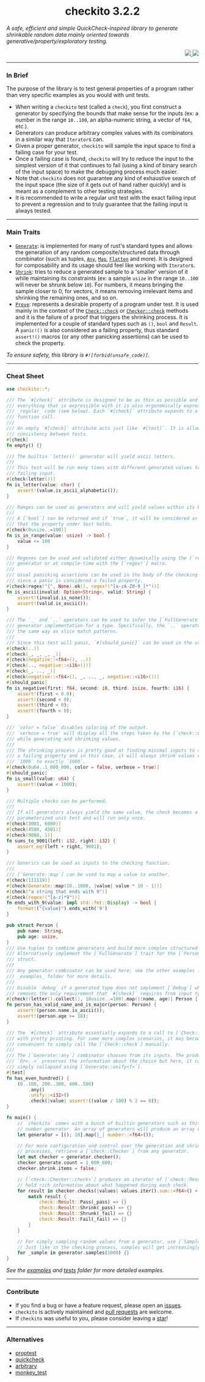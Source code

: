<div align="center"> <h1> checkito 3.2.2 </h1> </div>

<p align="center">
    <em> 

A safe, efficient and simple QuickCheck-inspired library to generate shrinkable random data mainly oriented towards generative/property/exploratory testing.
    </em>
</p>

<div align="right">
    <a href="https://github.com/Magicolo/checkito/actions/workflows/test.yml"> <img src="https://github.com/Magicolo/checkito/actions/workflows/test.yml/badge.svg"> </a>
    <a href="https://crates.io/crates/checkito"> <img src="https://img.shields.io/crates/v/checkito.svg"> </a>
</div>

---
### In Brief

The purpose of the library is to test general properties of a program rather than very specific examples as you would with unit tests. 

- When writing a `checkito` test (called a `check`), you first construct a generator by specifying the bounds that make sense for the inputs (ex: a number in the range `10..100`, an alpha-numeric string, a vector of `f64`, etc.). 
- Generators can produce arbitrary complex values with its combinators in a similar way that `Iterator`s can.
- Given a proper generator, `checkito` will sample the input space to find a failing case for your test.
- Once a failing case is found, `checkito` will try to reduce the input to the simplest version of it that continues to fail (using a kind of binary search of the input space) to make the debugging process much easier.
- Note that `checkito` does not guarantee any kind of exhaustive search of the input space (the size of it gets out of hand rather quickly) and is meant as a complement to other testing strategies.
- It is recommended to write a regular unit test with the exact failing input to prevent a regression and to truly guarantee that the failing input is always tested.

---
### Main Traits
-   [`Generate`](src/generate.rs): is implemented for many of rust's standard types and allows the generation of any random composite/structured data through combinator (such as tuples, [`Any`](src/any.rs), [`Map`](src/map.rs), [`Flatten`](src/flatten.rs) and more). It is designed for composability and its usage should feel like working with `Iterator`s.
-   [`Shrink`](src/shrink.rs): tries to reduce a generated sample to a 'smaller' version of it while maintaining its constraints (ex: a sample `usize` in the range `10..100` will never be shrunk below `10`). For numbers, it means bringing the sample closer to 0, for vectors, it means removing irrelevant items and shrinking the remaining ones, and so on.
-   [`Prove`](src/prove.rs): represents a desirable property of a program under test. It is used mainly in the context of the [`Check::check`](src/check.rs) or [`Checker::check`](src/check.rs) methods and it is the failure of a proof that triggers the shrinking process. It is implemented for a couple of standard types such as `()`, `bool` and `Result`. A `panic!()` is also considered as a failing property, thus standard `assert!()` macros (or any other panicking assertions) can be used to check the property.
   
*To ensure safety, this library is `#![forbid(unsafe_code)]`.*

---
### Cheat Sheet

```rust
use checkito::*;

/// The `#[check]` attribute is designed to be as thin as possible and
/// everything that is expressible with it is also ergonomically expressible as
/// _regular_ code (see below). Each `#[check]` attribute expands to a single
/// function call.
///
/// An empty `#[check]` attribute acts just like `#[test]`. It is allowed for
/// consistency between tests.
#[check]
fn empty() {}

/// The builtin `letter()` generator will yield ascii letters.
///
/// This test will be run many times with different generated values to find a
/// failing input.
#[check(letter())]
fn is_letter(value: char) {
    assert!(value.is_ascii_alphabetic());
}

/// Ranges can be used as generators and will yield values within its bounds.
///
/// A [`bool`] can be returned and if `true`, it will be considered as evidence
/// that the property under test holds.
#[check(0usize..=100)]
fn is_in_range(value: usize) -> bool {
    value <= 100
}

/// Regexes can be used and validated either dynamically using the [`regex`]
/// generator or at compile-time with the [`regex!`] macro.
///
/// Usual panicking assertions can be used in the body of the checking function
/// since a panic is considered a failed property.
#[check(regex("{", None).ok(), regex!("[a-zA-Z0-9_]*"))]
fn is_ascii(invalid: Option<String>, valid: String) {
    assert!(invalid.is_none());
    assert!(valid.is_ascii());
}

/// The `_` and `..` operators can be used to infer the [`FullGenerate`]
/// generator implementation for a type. Specifically, the `..` operator works
/// the same way as slice match patterns.
///
/// Since this test will panic, `#[should_panic]` can be used in the usual way.
#[check(..)]
#[check(_, _, _, _)]
#[check(negative::<f64>(), ..)]
#[check(.., negative::<i16>())]
#[check(_, .., _)]
#[check(negative::<f64>(), _, .., _, negative::<i16>())]
#[should_panic]
fn is_negative(first: f64, second: i8, third: isize, fourth: i16) {
    assert!(first < 0.0);
    assert!(second < 0);
    assert!(third < 0);
    assert!(fourth < 0);
}

/// `color = false` disables coloring of the output.
/// `verbose = true` will display all the steps taken by the [`check::Checker`]
/// while generating and shrinking values.
///
/// The shrinking process is pretty good at finding minimal inputs to reproduce
/// a failing property and in this case, it will always shrink values over
/// `1000` to exactly `1000`.
#[check(0u64..1_000_000, color = false, verbose = true)]
#[should_panic]
fn is_small(value: u64) {
    assert!(value < 1000);
}

/// Multiple checks can be performed.
///
/// If all generators always yield the same value, the check becomes a
/// parameterized unit test and will run only once.
#[check(3001, 6000)]
#[check(4500, 4501)]
#[check(9000, 1)]
fn sums_to_9001(left: i32, right: i32) {
    assert_eq!(left + right, 9001);
}

/// Generics can be used as inputs to the checking function.
///
/// [`Generate::map`] can be used to map a value to another.
#[check(111119)]
#[check(Generate::map(10..1000, |value| value * 10 - 1))]
#[check("a string that ends with 9")]
#[check(regex!("[a-z]*9"))]
fn ends_with_9(value: impl std::fmt::Display) -> bool {
    format!("{value}").ends_with('9')
}

pub struct Person {
    pub name: String,
    pub age: usize,
}
/// Use tuples to combine generators and build more complex structured types.
/// Alternatively implement the [`FullGenerate`] trait for the [`Person`]
/// struct.
///
/// Any generator combinator can be used here; see the other examples in the
/// _examples_ folder for more details.
///
/// Disable `debug` if a generated type does not implement [`Debug`] which
/// removes the only requirement that `#[check]` requires from input types.
#[check((letter().collect(), 18usize..=100).map(|(name, age)| Person { name, age }), debug = false)]
fn person_has_valid_name_and_is_major(person: Person) {
    assert!(person.name.is_ascii());
    assert!(person.age >= 18);
}

/// The `#[check]` attribute essentially expands to a call to [`Check::check`]
/// with pretty printing. For some more complex scenarios, it may become more
/// convenient to simply call the [`Check::check`] manually.
///
/// The [`Generate::any`] combinator chooses from its inputs. The produced
/// `Or<..>` preserves the information about the choice but here, it can be
/// simply collapsed using [`Generate::unify<T>`].
#[test]
fn has_even_hundred() {
    (0..100, 200..300, 400..500)
        .any()
        .unify::<i32>()
        .check(|value| assert!((value / 100) % 2 == 0));
}

fn main() {
    // `checkito` comes with a bunch of builtin generators such as this generic
    // number generator. An array of generators will produce an array of values.
    let generator = [(); 10].map(|_| number::<f64>());

    // For more configuration and control over the generation and shrinking
    // processes, retrieve a [`check::Checker`] from any generator.
    let mut checker = generator.checker();
    checker.generate.count = 1_000_000;
    checker.shrink.items = false;

    // [`check::Checker::checks`] produces an iterator of [`check::Result`] which
    // hold rich information about what happened during each check.
    for result in checker.checks(|values| values.iter().sum::<f64>() < 1000.0) {
        match result {
            check::Result::Pass(_pass) => {}
            check::Result::Shrink(_pass) => {}
            check::Result::Shrunk(_fail) => {}
            check::Result::Fail(_fail) => {}
        }
    }

    // For simply sampling random values from a generator, use [`Sample::samples`].
    // Just like in the checking process, samples will get increasingly larger.
    for _sample in generator.samples(1000) {}
}
```

_See the [examples](examples/) and [tests](tests/) folder for more detailed examples._

---
### Contribute
- If you find a bug or have a feature request, please open an [issues](https://github.com/Magicolo/checkito/issues).
- `checkito` is actively maintained and [pull requests](https://github.com/Magicolo/checkito/pulls) are welcome.
- If `checkito` was useful to you, please consider leaving a [star](https://github.com/Magicolo/checkito)!

---
### Alternatives
- [proptest](https://crates.io/crates/proptest)
- [quickcheck](https://crates.io/crates/quickcheck)
- [arbitrary](https://crates.io/crates/arbitrary)
- [monkey_test](https://crates.io/crates/monkey_test)
